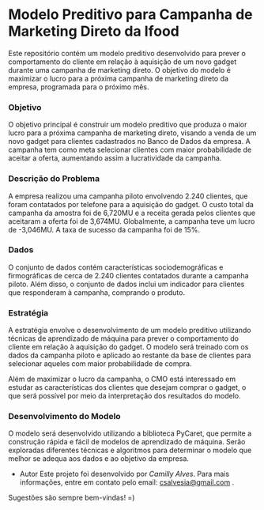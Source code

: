 # Modelo Preditivo para Campanha de Marketing Direto da Ifood

Este repositório contém um modelo preditivo desenvolvido para prever o comportamento do cliente em relação à aquisição de um novo gadget durante uma campanha de marketing direto. O objetivo do modelo é maximizar o lucro para a próxima campanha de marketing direto da empresa, programada para o próximo mês.

### Objetivo
O objetivo principal é construir um modelo preditivo que produza o maior lucro para a próxima campanha de marketing direto, visando a venda de um novo gadget para clientes cadastrados no Banco de Dados da empresa. A campanha tem como meta selecionar clientes com maior probabilidade de aceitar a oferta, aumentando assim a lucratividade da campanha.

### Descrição do Problema
A empresa realizou uma campanha piloto envolvendo 2.240 clientes, que foram contatados por telefone para a aquisição do gadget. O custo total da campanha da amostra foi de 6,720MU e a receita gerada pelos clientes que aceitaram a oferta foi de 3,674MU. Globalmente, a campanha teve um lucro de -3,046MU. A taxa de sucesso da campanha foi de 15%.

### Dados
O conjunto de dados contém características sociodemográficas e firmográficas de cerca de 2.240 clientes contatados durante a campanha piloto. Além disso, o conjunto de dados inclui um indicador para clientes que responderam à campanha, comprando o produto.

### Estratégia
A estratégia envolve o desenvolvimento de um modelo preditivo utilizando técnicas de aprendizado de máquina para prever o comportamento do cliente em relação à aquisição do gadget. O modelo será treinado com os dados da campanha piloto e aplicado ao restante da base de clientes para selecionar aqueles com maior probabilidade de compra.

Além de maximizar o lucro da campanha, o CMO está interessado em estudar as características dos clientes que desejam comprar o gadget, o que será possível por meio da interpretação dos resultados do modelo.

### Desenvolvimento do Modelo
O modelo será desenvolvido utilizando a biblioteca PyCaret, que permite a construção rápida e fácil de modelos de aprendizado de máquina. Serão exploradas diferentes técnicas e algoritmos para determinar o modelo que melhor se adequa aos dados e ao objetivo da empresa.

* Autor
Este projeto foi desenvolvido por *Camilly Alves*.
Para mais informações, entre em contato pelo email: csalvesia@gmail.com .

Sugestões são sempre bem-vindas! =)
